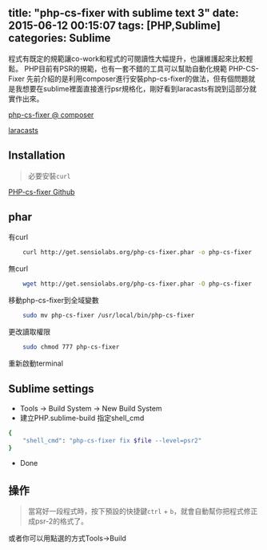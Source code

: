 title: "php-cs-fixer with sublime text 3"
date: 2015-06-12 00:15:07
tags: [PHP,Sublime]
categories: Sublime
---

程式有既定的規範讓co-work和程式的可閱讀性大幅提升，也讓維護起來比較輕鬆。
PHP目前有PSR的規範，也有一套不錯的工具可以幫助自動化規範 PHP-CS-Fixer
先前介紹的是利用composer進行安裝php-cs-fixer的做法，但有個問題就是我想要在sublime裡面直接進行psr規格化，剛好看到laracasts有說到這部分就實作出來。

<!-- more -->

[php-cs-fixer @ composer](http://yish.im/2015/03/22/PHP-cs-fixer/)

[laracasts](https://laracasts.com/series/whats-new-in-laravel-5-1/episodes/1)

## Installation

>必要安裝`curl`

[PHP-cs-fixer Github](https://github.com/FriendsOfPHP/PHP-CS-Fixer)

## phar
有curl
``` bash
    curl http://get.sensiolabs.org/php-cs-fixer.phar -o php-cs-fixer
```
無curl
``` bash
    wget http://get.sensiolabs.org/php-cs-fixer.phar -O php-cs-fixer
```

移動php-cs-fixer到全域變數
``` bash
    sudo mv php-cs-fixer /usr/local/bin/php-cs-fixer
```
更改讀取權限
``` bash
    sudo chmod 777 php-cs-fixer
```

重新啟動terminal

## Sublime settings
* Tools -> Build System -> New Build System
* 建立PHP.sublime-build
指定shell_cmd
``` bash
{
    "shell_cmd": "php-cs-fixer fix $file --level=psr2"
}
```
* Done

## 操作
>當寫好一段程式時，按下預設的快捷鍵`ctrl` + `b`，就會自動幫你把程式修正成psr-2的格式了。

或者你可以用點選的方式Tools->Build



